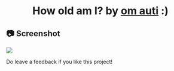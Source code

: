 <div>
  <h1 align="center">How old am I? by <a href="github.com/hOMie03">om auti</a> :)</h1>

  ## 📷 Screenshot
  <p>
    <img src="https://github.com/user-attachments/assets/3df8daa4-3a4d-4eda-8db1-154531dfa731" />
  </p>
</div>
Do leave a feedback if you like this project!
